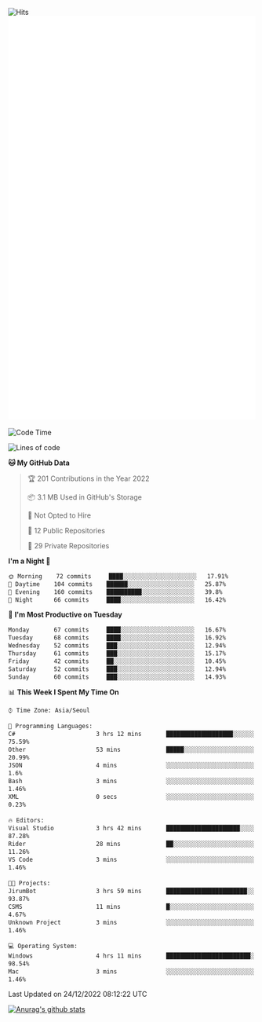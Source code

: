 ![Hits](https://hits.seeyoufarm.com/api/count/incr/badge.svg?url=https%3A%2F%2Fgithub.com%2Fkokose1234&count_bg=%2379C83D&title_bg=%23555555&icon=apple.svg&icon_color=%23E7E7E7&title=hits&edge_flat=false)
<br/>
![Metrics](https://github.com/kokose1234/kokose1234/blob/main/github-metrics.svg)

<!--START_SECTION:waka-->
![Code Time](http://img.shields.io/badge/Code%20Time-723%20hrs%2024%20mins-blue)

![Lines of code](https://img.shields.io/badge/From%20Hello%20World%20I%27ve%20Written-884%20Thousand%20lines%20of%20code-blue)

**🐱 My GitHub Data** 

> 🏆 201 Contributions in the Year 2022
 > 
> 📦 3.1 MB Used in GitHub's Storage 
 > 
> 🚫 Not Opted to Hire
 > 
> 📜 12 Public Repositories 
 > 
> 🔑 29 Private Repositories  
 > 
**I'm a Night 🦉** 

```text
🌞 Morning    72 commits     ████░░░░░░░░░░░░░░░░░░░░░   17.91% 
🌆 Daytime    104 commits    ██████░░░░░░░░░░░░░░░░░░░   25.87% 
🌃 Evening    160 commits    ██████████░░░░░░░░░░░░░░░   39.8% 
🌙 Night      66 commits     ████░░░░░░░░░░░░░░░░░░░░░   16.42%

```
📅 **I'm Most Productive on Tuesday** 

```text
Monday       67 commits     ████░░░░░░░░░░░░░░░░░░░░░   16.67% 
Tuesday      68 commits     ████░░░░░░░░░░░░░░░░░░░░░   16.92% 
Wednesday    52 commits     ███░░░░░░░░░░░░░░░░░░░░░░   12.94% 
Thursday     61 commits     ███░░░░░░░░░░░░░░░░░░░░░░   15.17% 
Friday       42 commits     ██░░░░░░░░░░░░░░░░░░░░░░░   10.45% 
Saturday     52 commits     ███░░░░░░░░░░░░░░░░░░░░░░   12.94% 
Sunday       60 commits     ███░░░░░░░░░░░░░░░░░░░░░░   14.93%

```


📊 **This Week I Spent My Time On** 

```text
⌚︎ Time Zone: Asia/Seoul

💬 Programming Languages: 
C#                       3 hrs 12 mins       ███████████████████░░░░░░   75.59% 
Other                    53 mins             █████░░░░░░░░░░░░░░░░░░░░   20.99% 
JSON                     4 mins              ░░░░░░░░░░░░░░░░░░░░░░░░░   1.6% 
Bash                     3 mins              ░░░░░░░░░░░░░░░░░░░░░░░░░   1.46% 
XML                      0 secs              ░░░░░░░░░░░░░░░░░░░░░░░░░   0.23%

🔥 Editors: 
Visual Studio            3 hrs 42 mins       █████████████████████░░░░   87.28% 
Rider                    28 mins             ██░░░░░░░░░░░░░░░░░░░░░░░   11.26% 
VS Code                  3 mins              ░░░░░░░░░░░░░░░░░░░░░░░░░   1.46%

🐱‍💻 Projects: 
JirumBot                 3 hrs 59 mins       ███████████████████████░░   93.87% 
CSMS                     11 mins             █░░░░░░░░░░░░░░░░░░░░░░░░   4.67% 
Unknown Project          3 mins              ░░░░░░░░░░░░░░░░░░░░░░░░░   1.46%

💻 Operating System: 
Windows                  4 hrs 11 mins       ████████████████████████░   98.54% 
Mac                      3 mins              ░░░░░░░░░░░░░░░░░░░░░░░░░   1.46%

```


 Last Updated on 24/12/2022 08:12:22 UTC
<!--END_SECTION:waka-->

[![Anurag's github stats](https://github-readme-stats.vercel.app/api?username=kokose1234&theme=dracula)](https://github.com/anuraghazra/github-readme-stats)



	
